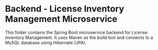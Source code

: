 # Backend - License Inventory Management Microservice

This folder contains the Spring Boot microservice backend for License Inventory Management. It uses Maven as the build tool and connects to a MySQL database using Hibernate (JPA).
